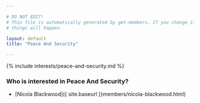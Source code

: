 ```yaml
---

# DO NOT EDIT!
# This file is automatically generated by get-members. If you change it, bad
# things will happen.

layout: default
title: "Peace And Security"

---
```


{% include interests/peace-and-security.md %}

### Who is interested in Peace And Security?


* [Nicola Blackwood]({ site.baseurl }}members/nicola-blackwood.html)
